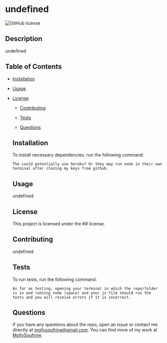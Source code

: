 # undefined
  ![GitHub license](https://img.shields.io/badge/license-##-blue.svg)
  
  ## Description
  
  undefined
  
  ## Table of Contents 
  
  * [Installation](#installation)
  
  * [Usage](#usage)
  
* [License](#license)

  * [Contributing](#contributing)
  
  * [Tests](#tests)
  
  * [Questions](#questions)
  
  ## Installation
  
  To install necessary dependencies, run the following command:
  
  ```
  The could potentially use heroku? Or they may run node in their own terminal after cloning my keys from github.
  ```
  
  ## Usage
  
  undefined
  
  ## License
  
  This project is licensed under the ## license.
    
  ## Contributing
  
  undefined
  
  ## Tests
  
  To run tests, run the following command:
  
  ```
  As far as testing, opening your terminal in which the repo/folder is in and running node (space) and your js file should run the tests and you will receive errors if it is incorrect.
  ```
  
  ## Questions
  
  If you have any questions about the repo, open an issue or contact me directly at mollysoufrine@gmail.com. You can find more of my work at [MollySoufrine](https://github.com/MollySoufrine/).
  
  